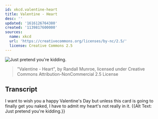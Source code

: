 ```yaml
---
id: xkcd.valentine-heart
title: Valentine - Heart
desc: ''
updated: '1616126764380'
created: '1139817600000'
sources:
  name: xkcd
  url: 'https://creativecommons.org/licenses/by-nc/2.5/'
  license: Creative Commons 2.5
---
```

![Just pretend you're kidding.](https://imgs.xkcd.com/comics/valentine.jpg)
> "Valentine - Heart", by Randall Munroe, licensed under Creative Commons Attribution-NonCommercial 2.5 License

## Transcript
I want to wish you a happy Valentine's Day but unless this card is going to finally get you naked, I have to admit my heart's not really in it.
{{Alt Text: Just pretend you're kidding.}}
